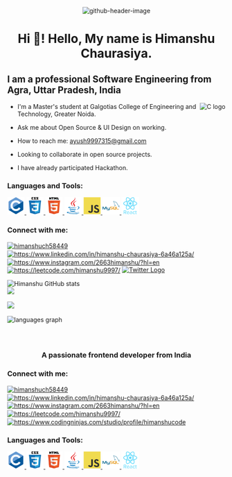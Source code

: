 
<p align="center">
  <img src="https://github.com/himanshu9997/himanshu9997/assets/137139619/6fee246b-9ece-49e3-afd8-be8f1a2bb889" alt="github-header-image">
</p>



<h1 align="center">Hi 👋! Hello, My name is Himanshu Chaurasiya.</h1>
<h2>I am a professional Software Engineering from Agra, Uttar Pradesh, India</h2>
<img align="right" src="https://www.bypeople.com/wp-content/uploads/2019/03/people-at-work.gif" height="200" alt="C logo"  />

- I'm a Master's student at Galgotias College of Engineering and Technology, Greater Noida.
  
- Ask me about Open Source & UI Design on working.
  
- How to reach me: ayush9997315@gmail.com
  
- Looking to collaborate in open source projects.
  
- I have already participated Hackathon.


</div>

<h3 align="left">Languages and Tools:</h3>
<p align="left"> <a href="https://www.cprogramming.com/" target="_blank" rel="noreferrer"> <img src="https://raw.githubusercontent.com/devicons/devicon/master/icons/c/c-original.svg" alt="c" width="40" height="40"/> </a> <a href="https://www.w3schools.com/css/" target="_blank" rel="noreferrer"> <img src="https://raw.githubusercontent.com/devicons/devicon/master/icons/css3/css3-original-wordmark.svg" alt="css3" width="40" height="40"/> </a> <a href="https://www.w3.org/html/" target="_blank" rel="noreferrer"> <img src="https://raw.githubusercontent.com/devicons/devicon/master/icons/html5/html5-original-wordmark.svg" alt="html5" width="40" height="40"/> </a> <a href="https://www.java.com" target="_blank" rel="noreferrer"> <img src="https://raw.githubusercontent.com/devicons/devicon/master/icons/java/java-original.svg" alt="java" width="40" height="40"/> </a> <a href="https://developer.mozilla.org/en-US/docs/Web/JavaScript" target="_blank" rel="noreferrer"> <img src="https://raw.githubusercontent.com/devicons/devicon/master/icons/javascript/javascript-original.svg" alt="javascript" width="40" height="40"/> </a> <a href="https://www.mysql.com/" target="_blank" rel="noreferrer"> <img src="https://raw.githubusercontent.com/devicons/devicon/master/icons/mysql/mysql-original-wordmark.svg" alt="mysql" width="40" height="40"/> </a> <a href="https://reactjs.org/" target="_blank" rel="noreferrer"> <img src="https://raw.githubusercontent.com/devicons/devicon/master/icons/react/react-original-wordmark.svg" alt="react" width="40" height="40"/> </a> </p>

<h3 align="left">Connect with me:</h3>
<p align="left">
<a href="https://twitter.com/himanshuch58449" target="blank"><img align="center" src="https://raw.githubusercontent.com/rahuldkjain/github-profile-readme-generator/master/src/images/icons/Social/twitter.svg" alt="himanshuch58449" height="30" width="40" /></a>
<a href="https://linkedin.com/in/https://www.linkedin.com/in/himanshu-chaurasiya-6a46a125a/" target="blank"><img align="center" src="https://raw.githubusercontent.com/rahuldkjain/github-profile-readme-generator/master/src/images/icons/Social/linked-in-alt.svg" alt="https://www.linkedin.com/in/himanshu-chaurasiya-6a46a125a/" height="30" width="40" /></a>
<a href="https://instagram.com/https://www.instagram.com/2663himanshu/?hl=en" target="blank"><img align="center" src="https://raw.githubusercontent.com/rahuldkjain/github-profile-readme-generator/master/src/images/icons/Social/instagram.svg" alt="https://www.instagram.com/2663himanshu/?hl=en" height="30" width="40" /></a>
<a href="https://www.leetcode.com/https://leetcode.com/himanshu9997/" target="blank"><img align="center" src="https://raw.githubusercontent.com/rahuldkjain/github-profile-readme-generator/master/src/images/icons/Social/leet-code.svg" alt="https://leetcode.com/himanshu9997/" height="30" width="40" /></a>
  <a href="https://twitter.com/himanshuch58449" target="_blank">
    <img src="https://successinsightsindia.com/wp-content/uploads/2022/02/Coding-Ninjas-Logo.jpg" alt="Twitter Logo" height="30" width="40" />
  </a>

</p>

![Himanshu GitHub stats](https://github-readme-stats.vercel.app/api?username=himanshu9997&show_icons=true&theme=FFFFFF)</br>
![](https://github-readme-streak-stats.herokuapp.com/?user=narayan2111&theme=swift&hide_border=false&bg_color=FFFFFF)<br/>

![](https://github-readme-stats.vercel.app/api/top-langs/?username=himanshu9997&theme=swift&hide_border=false&include_all_commits=true&count_private=false&layout=compact&bg_color=FFFFFF)


<img src="https://github-readme-stats.vercel.app/api/top-langs?username=himanshu9997&locale=en&hide_title=false&layout=compact&card_width=320&langs_count=8&theme=dracula&hide_border=false&langs=c,java,javascript,react,html,css,sql" height="150" alt="languages graph"  />

###

<br clear="both">

###





<h3 align="center">A passionate frontend developer from India</h3>

<h3 align="left">Connect with me:</h3>
<p align="left">
<a href="https://twitter.com/himanshuch58449" target="blank"><img align="center" src="https://raw.githubusercontent.com/rahuldkjain/github-profile-readme-generator/master/src/images/icons/Social/twitter.svg" alt="himanshuch58449" height="30" width="40" /></a>
<a href="https://linkedin.com/in/https://www.linkedin.com/in/himanshu-chaurasiya-6a46a125a/" target="blank"><img align="center" src="https://raw.githubusercontent.com/rahuldkjain/github-profile-readme-generator/master/src/images/icons/Social/linked-in-alt.svg" alt="https://www.linkedin.com/in/himanshu-chaurasiya-6a46a125a/" height="30" width="40" /></a>
<a href="https://instagram.com/https://www.instagram.com/2663himanshu/?hl=en" target="blank"><img align="center" src="https://raw.githubusercontent.com/rahuldkjain/github-profile-readme-generator/master/src/images/icons/Social/instagram.svg" alt="https://www.instagram.com/2663himanshu/?hl=en" height="30" width="40" /></a>
<a href="https://www.leetcode.com/https://leetcode.com/himanshu9997/" target="blank"><img align="center" src="https://raw.githubusercontent.com/rahuldkjain/github-profile-readme-generator/master/src/images/icons/Social/leet-code.svg" alt="https://leetcode.com/himanshu9997/" height="30" width="40" /></a>
<a href="https://www.hackerearth.com/https://www.codingninjas.com/studio/profile/himanshucode" target="blank"><img align="center" src="https://raw.githubusercontent.com/rahuldkjain/github-profile-readme-generator/master/src/images/icons/Social/hackerearth.svg" alt="https://www.codingninjas.com/studio/profile/himanshucode" height="30" width="40" /></a>
</p>

<h3 align="left">Languages and Tools:</h3>
<p align="left"> <a href="https://www.cprogramming.com/" target="_blank" rel="noreferrer"> <img src="https://raw.githubusercontent.com/devicons/devicon/master/icons/c/c-original.svg" alt="c" width="40" height="40"/> </a> <a href="https://www.w3schools.com/css/" target="_blank" rel="noreferrer"> <img src="https://raw.githubusercontent.com/devicons/devicon/master/icons/css3/css3-original-wordmark.svg" alt="css3" width="40" height="40"/> </a> <a href="https://www.w3.org/html/" target="_blank" rel="noreferrer"> <img src="https://raw.githubusercontent.com/devicons/devicon/master/icons/html5/html5-original-wordmark.svg" alt="html5" width="40" height="40"/> </a> <a href="https://www.java.com" target="_blank" rel="noreferrer"> <img src="https://raw.githubusercontent.com/devicons/devicon/master/icons/java/java-original.svg" alt="java" width="40" height="40"/> </a> <a href="https://developer.mozilla.org/en-US/docs/Web/JavaScript" target="_blank" rel="noreferrer"> <img src="https://raw.githubusercontent.com/devicons/devicon/master/icons/javascript/javascript-original.svg" alt="javascript" width="40" height="40"/> </a> <a href="https://www.mysql.com/" target="_blank" rel="noreferrer"> <img src="https://raw.githubusercontent.com/devicons/devicon/master/icons/mysql/mysql-original-wordmark.svg" alt="mysql" width="40" height="40"/> </a> <a href="https://reactjs.org/" target="_blank" rel="noreferrer"> <img src="https://raw.githubusercontent.com/devicons/devicon/master/icons/react/react-original-wordmark.svg" alt="react" width="40" height="40"/> </a> </p>
